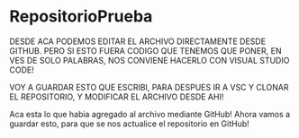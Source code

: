 # RepositorioPrueba

DESDE ACA PODEMOS EDITAR EL ARCHIVO DIRECTAMENTE DESDE GITHUB. PERO SI ESTO FUERA CODIGO QUE TENEMOS QUE PONER, EN VES DE SOLO PALABRAS, NOS CONVIENE HACERLO CON VISUAL STUDIO CODE!

VOY A GUARDAR ESTO QUE ESCRIBI, PARA DESPUES IR A VSC Y CLONAR EL REPOSITORIO, Y MODIFICAR EL ARCHIVO DESDE AHI!

Aca esta lo que habia agregado al archivo mediante GitHub!
Ahora vamos a guardar esto, para que se nos actualice el repositorio en GitHub!
